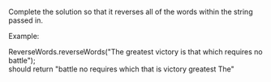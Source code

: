 Complete the solution so that it reverses all of the words within the string passed in.  

Example:   

ReverseWords.reverseWords("The greatest victory is that which requires no battle");  
should return "battle no requires which that is victory greatest The"  